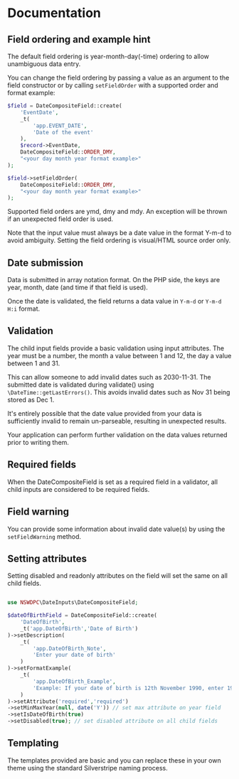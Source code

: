 # Documentation

## Field ordering and example hint

The default field ordering is year-month-day(-time) ordering to allow unambiguous data entry.

You can change the field ordering by passing a value as an argument to the field constructor or by calling `setFieldOrder` with a supported order and format example:

```php
$field = DateCompositeField::create(
    'EventDate',
    _t(
        'app.EVENT_DATE',
        'Date of the event'
    ),
    $record->EventDate,
    DateCompositeField::ORDER_DMY,
    "<your day month year format example>"
);
```

```php
$field->setFieldOrder(
    DateCompositeField::ORDER_DMY,
    "<your day month year format example>"
);
```

Supported field orders are ymd, dmy and mdy. An exception will be thrown if an unexpected field order is used.

Note that the input value must always be a date value in the format Y-m-d to avoid ambiguity. Setting the field ordering is visual/HTML source order only.

## Date submission

Data is submitted in array notation format. On the PHP side, the keys are year, month, date (and time if that field is used).

Once the date is validated, the field returns a data value in `Y-m-d` or `Y-m-d H:i` format.

## Validation

The child input fields provide a basic validation using input attributes. The year must be a number, the month a value between 1 and 12, the day a value between 1 and 31.

This can allow someone to add invalid dates such as 2030-11-31. The submitted date is validated during validate() using `\DateTime::getLastErrors()`. This avoids invalid dates such as Nov 31 being stored as Dec 1.

It's entirely possible that the date value provided from your data is sufficiently invalid to remain un-parseable, resulting in unexpected results.

Your application can perform further validation on the data values returned prior to writing them.

## Required fields

When the DateCompositeField is set as a required field in a validator, all child inputs are considered to be required fields.

## Field warning

You can provide some information about invalid date value(s) by using the `setFieldWarning` method.

## Setting attributes

Setting disabled and readonly attributes on the field will set the same on all child fields.

```php

use NSWDPC\DateInputs\DateCompositeField;

$dateOfBirthField = DateCompositeField::create(
    'DateOfBirth',
    _t('app.DateOfBirth','Date of Birth')
)->setDescription(
    _t(
        'app.DateOfBirth_Note',
        'Enter your date of birth'
    )
)->setFormatExample(
    _t(
        'app.DateOfBirth_Example',
        'Example: If your date of birth is 12th November 1990, enter 1990 11 12.'
    )
)->setAttribute('required','required')
->setMinMaxYear(null, date('Y')) // set max attribute on year field
->setIsDateOfBirth(true)
->setDisabled(true); // set disabled attribute on all child fields
```

## Templating

The templates provided are basic and you can replace these in your own theme using the standard Silverstripe naming process.
